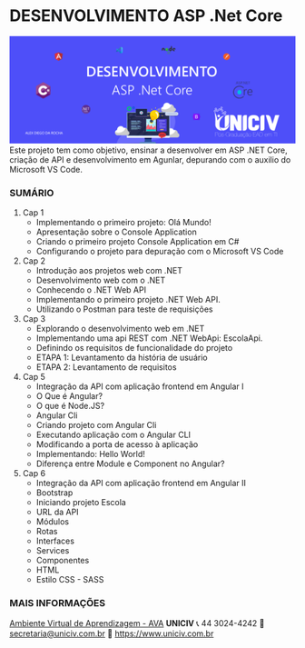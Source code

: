 # DESENVOLVIMENTO ASP .Net Core
![Capa Projeto](https://github.com/alexdiegorocha/UNICIV.ASPNET/blob/c25c600e6bac4d6c5165d6c9ec225c0db89d5918/capa_projeto.png)
Este projeto tem como objetivo, ensinar a desenvolver em ASP .NET Core, criação de API e desenvolvimento em Agunlar, depurando com o auxilio do Microsoft VS Code.
### SUMÁRIO
1. Cap 1  
   * Implementando o primeiro projeto: Olá Mundo!	
   * Apresentação sobre o Console Application	
   * Criando o primeiro projeto Console Application em C#	
   * Configurando o projeto para depuração com o Microsoft VS Code	
2. Cap 2   
   * Introdução aos projetos web com .NET
   * Desenvolvimento web com o .NET	
   * Conhecendo o .NET Web API
   * Implementando o primeiro projeto .NET Web API.
   * Utilizando o Postman para teste de requisições
3. Cap 3   
   * Explorando o desenvolvimento web em .NET
   * Implementando uma api REST com .NET WebApi: EscolaApi.
   * Definindo os requisitos de funcionalidade do projeto
   * ETAPA 1: Levantamento da história de usuário
   * ETAPA 2: Levantamento de requisitos
5. Cap 5  
   * Integração da API com aplicação frontend em Angular I
   * O Que é Angular?
   * O que é Node.JS?
   * Angular Cli
   * Criando projeto com Angular Cli
   * Executando aplicação com o Angular CLI
   * Modificando a porta de acesso à aplicação
   * Implementando: Hello World!
   * Diferença entre Module e Component no Angular?
6. Cap 6
   * Integração da API com aplicação frontend em Angular II
   * Bootstrap
   * Iniciando projeto Escola
   * URL da API
   * Módulos
   * Rotas
   * Interfaces
   * Services
   * Componentes
   * HTML
   * Estilo CSS - SASS
 ### MAIS INFORMAÇÕES
[Ambiente Virtual de Aprendizagem - AVA](https://uniciv.myedools.com/)
**UNICIV**
:telephone_receiver: 44 3024-4242
:email: <secretaria@uniciv.com.br>
:newspaper: <https://www.uniciv.com.br>
